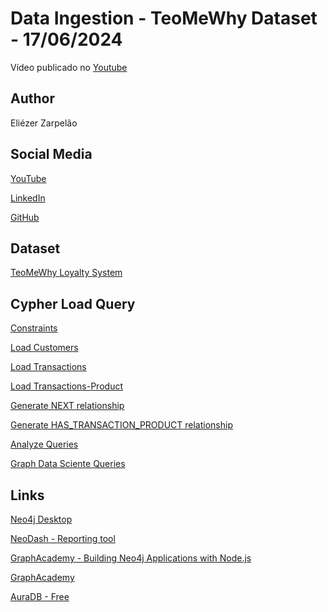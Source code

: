 # Data Ingestion - TeoMeWhy Dataset - 17/06/2024

Vídeo publicado no [Youtube](https://youtu.be/qC17Fro4F8E)

## Author
Eliézer Zarpelão

## Social Media
[YouTube](https://www.youtube.com/eliezerzarpelao)

[LinkedIn](https://www.linkedin.com/in/eliezerzarpelao/)

[GitHub](https://github.com/elizarp)

## Dataset
[TeoMeWhy Loyalty System](https://www.kaggle.com/datasets/teocalvo/teomewhy-loyalty-system)

## Cypher Load Query
[Constraints](cypher/0_constraints.cypher)

[Load Customers](cypher/1_loadCustomers.cypher)

[Load Transactions](cypher/2_loadTransactions.cypher)

[Load Transactions-Product](cypher/3_loadTransactionsProduct.cypher)

[Generate NEXT relationship](cypher/4_nextTransaction.cypher)

[Generate HAS_TRANSACTION_PRODUCT relationship](cypher/5_hasTransacionProduct.cypher)

[Analyze Queries](cypher/6_queries.cypher)

[Graph Data Sciente Queries](cypher/7_GraphDataScience.cypher)


## Links
[Neo4j Desktop](https://neo4j.com/download/)

[NeoDash - Reporting tool](https://neodash.graphapp.io/)

[GraphAcademy - Building Neo4j Applications with Node.js](https://graphacademy.neo4j.com/courses/app-nodejs/)

[GraphAcademy](https://graphacademy.neo4j.com/pt/)

[AuraDB - Free](https://neo4j.com/cloud/platform/aura-graph-database/)
